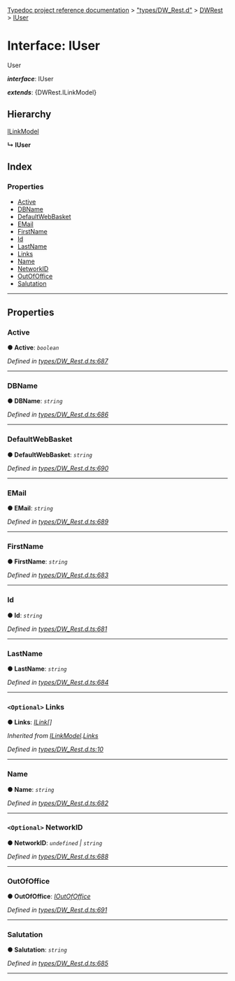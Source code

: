 [Typedoc project reference documentation](../README.md) > ["types/DW_Rest.d"](../modules/_types_dw_rest_d_.md) > [DWRest](../modules/_types_dw_rest_d_.dwrest.md) > [IUser](../interfaces/_types_dw_rest_d_.dwrest.iuser.md)

# Interface: IUser

User

*__interface__*: IUser

*__extends__*: {DWRest.ILinkModel}

## Hierarchy

 [ILinkModel](_types_dw_rest_d_.dwrest.ilinkmodel.md)

**↳ IUser**

## Index

### Properties

* [Active](_types_dw_rest_d_.dwrest.iuser.md#active)
* [DBName](_types_dw_rest_d_.dwrest.iuser.md#dbname)
* [DefaultWebBasket](_types_dw_rest_d_.dwrest.iuser.md#defaultwebbasket)
* [EMail](_types_dw_rest_d_.dwrest.iuser.md#email)
* [FirstName](_types_dw_rest_d_.dwrest.iuser.md#firstname)
* [Id](_types_dw_rest_d_.dwrest.iuser.md#id)
* [LastName](_types_dw_rest_d_.dwrest.iuser.md#lastname)
* [Links](_types_dw_rest_d_.dwrest.iuser.md#links)
* [Name](_types_dw_rest_d_.dwrest.iuser.md#name)
* [NetworkID](_types_dw_rest_d_.dwrest.iuser.md#networkid)
* [OutOfOffice](_types_dw_rest_d_.dwrest.iuser.md#outofoffice)
* [Salutation](_types_dw_rest_d_.dwrest.iuser.md#salutation)

---

## Properties

<a id="active"></a>

###  Active

**● Active**: *`boolean`*

*Defined in [types/DW_Rest.d.ts:687](https://github.com/DocuWare/REST-Sample-TS/blob/22cf36b/src/types/DW_Rest.d.ts#L687)*

___
<a id="dbname"></a>

###  DBName

**● DBName**: *`string`*

*Defined in [types/DW_Rest.d.ts:686](https://github.com/DocuWare/REST-Sample-TS/blob/22cf36b/src/types/DW_Rest.d.ts#L686)*

___
<a id="defaultwebbasket"></a>

###  DefaultWebBasket

**● DefaultWebBasket**: *`string`*

*Defined in [types/DW_Rest.d.ts:690](https://github.com/DocuWare/REST-Sample-TS/blob/22cf36b/src/types/DW_Rest.d.ts#L690)*

___
<a id="email"></a>

###  EMail

**● EMail**: *`string`*

*Defined in [types/DW_Rest.d.ts:689](https://github.com/DocuWare/REST-Sample-TS/blob/22cf36b/src/types/DW_Rest.d.ts#L689)*

___
<a id="firstname"></a>

###  FirstName

**● FirstName**: *`string`*

*Defined in [types/DW_Rest.d.ts:683](https://github.com/DocuWare/REST-Sample-TS/blob/22cf36b/src/types/DW_Rest.d.ts#L683)*

___
<a id="id"></a>

###  Id

**● Id**: *`string`*

*Defined in [types/DW_Rest.d.ts:681](https://github.com/DocuWare/REST-Sample-TS/blob/22cf36b/src/types/DW_Rest.d.ts#L681)*

___
<a id="lastname"></a>

###  LastName

**● LastName**: *`string`*

*Defined in [types/DW_Rest.d.ts:684](https://github.com/DocuWare/REST-Sample-TS/blob/22cf36b/src/types/DW_Rest.d.ts#L684)*

___
<a id="links"></a>

### `<Optional>` Links

**● Links**: *[ILink](_types_dw_rest_d_.dwrest.ilink.md)[]*

*Inherited from [ILinkModel](_types_dw_rest_d_.dwrest.ilinkmodel.md).[Links](_types_dw_rest_d_.dwrest.ilinkmodel.md#links)*

*Defined in [types/DW_Rest.d.ts:10](https://github.com/DocuWare/REST-Sample-TS/blob/22cf36b/src/types/DW_Rest.d.ts#L10)*

___
<a id="name"></a>

###  Name

**● Name**: *`string`*

*Defined in [types/DW_Rest.d.ts:682](https://github.com/DocuWare/REST-Sample-TS/blob/22cf36b/src/types/DW_Rest.d.ts#L682)*

___
<a id="networkid"></a>

### `<Optional>` NetworkID

**● NetworkID**: *`undefined` \| `string`*

*Defined in [types/DW_Rest.d.ts:688](https://github.com/DocuWare/REST-Sample-TS/blob/22cf36b/src/types/DW_Rest.d.ts#L688)*

___
<a id="outofoffice"></a>

###  OutOfOffice

**● OutOfOffice**: *[IOutOfOffice](_types_dw_rest_d_.dwrest.ioutofoffice.md)*

*Defined in [types/DW_Rest.d.ts:691](https://github.com/DocuWare/REST-Sample-TS/blob/22cf36b/src/types/DW_Rest.d.ts#L691)*

___
<a id="salutation"></a>

###  Salutation

**● Salutation**: *`string`*

*Defined in [types/DW_Rest.d.ts:685](https://github.com/DocuWare/REST-Sample-TS/blob/22cf36b/src/types/DW_Rest.d.ts#L685)*

___

